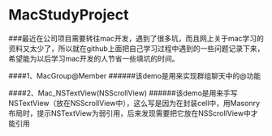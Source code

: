 # MacStudyProject
###最近在公司项目需要转往mac开发，遇到了很多坑，而且网上关于mac学习的资料又太少了，所以就在github上面把自己学习过程中遇到的一些问题记录下来，希望能为以后学习mac开发的人节省一些填坑的时间。


####1、MacGroup@Member
######该demo是用来实现群组聊天中的@功能

####2、Mac_NSTextView(NSScrollView)
######该demo是用来手写NSTextView（放在NSScrollView中），这么写是因为在封装cell中，用Masonry布局时，提示NSTextView为弱引用，后来发现需要把它放在NSScrollView中才能引用